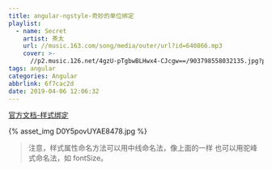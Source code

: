 ```yaml
---
title: angular-ngstyle-奇妙的单位绑定
playlist:
  - name: Secret
    artist: 茶太
    url: //music.163.com/song/media/outer/url?id=640866.mp3
    cover: >-
      //p2.music.126.net/4gzU-pTgbwBLHwx4-CJcgw==/903798558032135.jpg?param=90y90
tags: angular
categories: Angular
abbrlink: 6f7cac2d
date: 2019-04-06 12:06:32
---
```


[官方文档-样式绑定](https://www.angular.cn/guide/template-syntax#style-binding)

<!-- more -->

{% asset_img D0Y5povUYAE8478.jpg %}

> 注意，样式属性命名方法可以用中线命名法，像上面的一样 也可以用驼峰式命名法，如 fontSize。